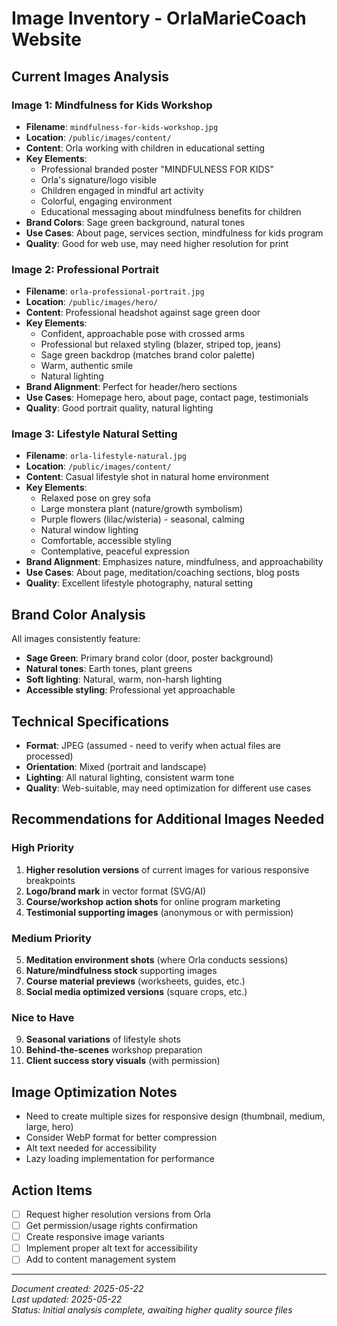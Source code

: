 # Image Inventory - OrlaMarieCoach Website

## Current Images Analysis

### Image 1: Mindfulness for Kids Workshop
- **Filename**: `mindfulness-for-kids-workshop.jpg`
- **Location**: `/public/images/content/`
- **Content**: Orla working with children in educational setting
- **Key Elements**: 
  - Professional branded poster "MINDFULNESS FOR KIDS"
  - Orla's signature/logo visible
  - Children engaged in mindful art activity
  - Colorful, engaging environment
  - Educational messaging about mindfulness benefits for children
- **Brand Colors**: Sage green background, natural tones
- **Use Cases**: About page, services section, mindfulness for kids program
- **Quality**: Good for web use, may need higher resolution for print

### Image 2: Professional Portrait
- **Filename**: `orla-professional-portrait.jpg`
- **Location**: `/public/images/hero/`
- **Content**: Professional headshot against sage green door
- **Key Elements**:
  - Confident, approachable pose with crossed arms
  - Professional but relaxed styling (blazer, striped top, jeans)
  - Sage green backdrop (matches brand color palette)
  - Warm, authentic smile
  - Natural lighting
- **Brand Alignment**: Perfect for header/hero sections
- **Use Cases**: Homepage hero, about page, contact page, testimonials
- **Quality**: Good portrait quality, natural lighting

### Image 3: Lifestyle Natural Setting
- **Filename**: `orla-lifestyle-natural.jpg`
- **Location**: `/public/images/content/`
- **Content**: Casual lifestyle shot in natural home environment
- **Key Elements**:
  - Relaxed pose on grey sofa
  - Large monstera plant (nature/growth symbolism)
  - Purple flowers (lilac/wisteria) - seasonal, calming
  - Natural window lighting
  - Comfortable, accessible styling
  - Contemplative, peaceful expression
- **Brand Alignment**: Emphasizes nature, mindfulness, and approachability
- **Use Cases**: About page, meditation/coaching sections, blog posts
- **Quality**: Excellent lifestyle photography, natural setting

## Brand Color Analysis
All images consistently feature:
- **Sage Green**: Primary brand color (door, poster background)
- **Natural tones**: Earth tones, plant greens
- **Soft lighting**: Natural, warm, non-harsh lighting
- **Accessible styling**: Professional yet approachable

## Technical Specifications
- **Format**: JPEG (assumed - need to verify when actual files are processed)
- **Orientation**: Mixed (portrait and landscape)
- **Lighting**: All natural lighting, consistent warm tone
- **Quality**: Web-suitable, may need optimization for different use cases

## Recommendations for Additional Images Needed

### High Priority
1. **Higher resolution versions** of current images for various responsive breakpoints
2. **Logo/brand mark** in vector format (SVG/AI)
3. **Course/workshop action shots** for online program marketing
4. **Testimonial supporting images** (anonymous or with permission)

### Medium Priority
5. **Meditation environment shots** (where Orla conducts sessions)
6. **Nature/mindfulness stock** supporting images
7. **Course material previews** (worksheets, guides, etc.)
8. **Social media optimized versions** (square crops, etc.)

### Nice to Have
9. **Seasonal variations** of lifestyle shots
10. **Behind-the-scenes** workshop preparation
11. **Client success story visuals** (with permission)

## Image Optimization Notes
- Need to create multiple sizes for responsive design (thumbnail, medium, large, hero)
- Consider WebP format for better compression
- Alt text needed for accessibility
- Lazy loading implementation for performance

## Action Items
- [ ] Request higher resolution versions from Orla
- [ ] Get permission/usage rights confirmation
- [ ] Create responsive image variants
- [ ] Implement proper alt text for accessibility
- [ ] Add to content management system

---
*Document created: 2025-05-22*  
*Last updated: 2025-05-22*  
*Status: Initial analysis complete, awaiting higher quality source files*
